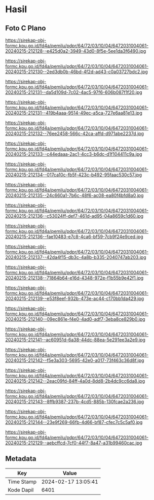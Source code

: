# Hasil

## Foto C Plano

https://sirekap-obj-formc.kpu.go.id/fd4a/pemilu/pdpr/64/72/03/10/04/6472031004061-20240215-212128--e425d0a2-3949-43d0-8f5e-5ee1da3f6490.jpg

https://sirekap-obj-formc.kpu.go.id/fd4a/pemilu/pdpr/64/72/03/10/04/6472031004061-20240215-212130--2ed3db0b-46bd-4f2d-ad43-c0a03727bdc2.jpg

https://sirekap-obj-formc.kpu.go.id/fd4a/pemilu/pdpr/64/72/03/10/04/6472031004061-20240215-212131--da5d109d-7c02-4ac5-97f6-606b087f1f20.jpg

https://sirekap-obj-formc.kpu.go.id/fd4a/pemilu/pdpr/64/72/03/10/04/6472031004061-20240215-212131--419b4aaa-9514-49ec-a5ca-727e6aa81e13.jpg

https://sirekap-obj-formc.kpu.go.id/fd4a/pemilu/pdpr/64/72/03/10/04/6472031004061-20240215-212132--76ee2458-566c-42ca-affd-d971abe2237d.jpg

https://sirekap-obj-formc.kpu.go.id/fd4a/pemilu/pdpr/64/72/03/10/04/6472031004061-20240215-212133--c44edaaa-2ac1-4cc3-b6dc-d1f104411c9a.jpg

https://sirekap-obj-formc.kpu.go.id/fd4a/pemilu/pdpr/64/72/03/10/04/6472031004061-20240215-212134--017ca10c-fb5f-423c-b492-95faac530c57.jpg

https://sirekap-obj-formc.kpu.go.id/fd4a/pemilu/pdpr/64/72/03/10/04/6472031004061-20240215-212135--24c660a1-7b6c-48f6-ac08-ea80f4bfd8a0.jpg

https://sirekap-obj-formc.kpu.go.id/fd4a/pemilu/pdpr/64/72/03/10/04/6472031004061-20240215-212136--c53024ff-def7-461d-ad95-04a8659c1d60.jpg

https://sirekap-obj-formc.kpu.go.id/fd4a/pemilu/pdpr/64/72/03/10/04/6472031004061-20240215-212136--fae10483-e7c8-4ca6-bf59-7cb9f24e9ced.jpg

https://sirekap-obj-formc.kpu.go.id/fd4a/pemilu/pdpr/64/72/03/10/04/6472031004061-20240215-212137--42da4f15-db3c-4a8b-b335-2040747ab203.jpg

https://sirekap-obj-formc.kpu.go.id/fd4a/pemilu/pdpr/64/72/03/10/04/6472031004061-20240215-212138--71864b64-e16d-4348-972e-f1b55b9e42f1.jpg

https://sirekap-obj-formc.kpu.go.id/fd4a/pemilu/pdpr/64/72/03/10/04/6472031004061-20240215-212139--e53f8eef-932b-473e-ac44-c170bb1da429.jpg

https://sirekap-obj-formc.kpu.go.id/fd4a/pemilu/pdpr/64/72/03/10/04/6472031004061-20240215-212140--09ec861e-f4e0-4ad0-adf7-3eba8ce829b0.jpg

https://sirekap-obj-formc.kpu.go.id/fd4a/pemilu/pdpr/64/72/03/10/04/6472031004061-20240215-212141--ac60951d-6a38-44dc-88ea-5e291ee3a2e9.jpg

https://sirekap-obj-formc.kpu.go.id/fd4a/pemilu/pdpr/64/72/03/10/04/6472031004061-20240215-212142--f5e3a303-5695-42e0-a017-73f463c36d8f.jpg

https://sirekap-obj-formc.kpu.go.id/fd4a/pemilu/pdpr/64/72/03/10/04/6472031004061-20240215-212142--2eac09fd-84ff-4a0d-8dd8-2b4dc9cc6da8.jpg

https://sirekap-obj-formc.kpu.go.id/fd4a/pemilu/pdpr/64/72/03/10/04/6472031004061-20240215-212143--8ffb9387-237b-4cd5-885b-130fcae2a236.jpg

https://sirekap-obj-formc.kpu.go.id/fd4a/pemilu/pdpr/64/72/03/10/04/6472031004061-20240215-212144--23e9f269-66fb-4d66-bf87-cfec7c5c5af0.jpg

https://sirekap-obj-formc.kpu.go.id/fd4a/pemilu/pdpr/64/72/03/10/04/6472031004061-20240215-212129--aebcffcd-7cf0-44f7-8a47-a31b99460cac.jpg


## Metadata

| Key        | Value               |
| ---------- | ------------------- |
| Time Stamp | 2024-02-17 13:05:41 |
| Kode Dapil | 6401                |



